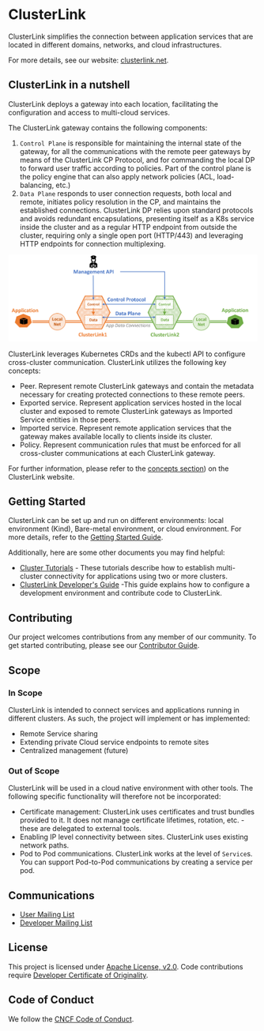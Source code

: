 # ClusterLink

ClusterLink simplifies the connection between application services that are
 located in different domains, networks, and cloud infrastructures.

For more details, see our website: [clusterlink.net](https://clusterlink.net/).

## ClusterLink in a nutshell

ClusterLink deploys a gateway into each location, facilitating the configuration and
 access to multi-cloud services.

The ClusterLink gateway contains the following components:

1. ```Control Plane``` is responsible for maintaining the internal state of the gateway,
 for all the communications with the remote peer gateways by means of the ClusterLink CP
 Protocol, and for commanding the local DP to forward user traffic according
 to policies.
 Part of the control plane is the policy engine that can also apply network policies
 (ACL, load-balancing, etc.)
1. ```Data Plane``` responds to user connection requests, both local and remote,
 initiates policy resolution in the CP, and maintains the established connections.
 ClusterLink DP relies upon standard protocols and avoids redundant encapsulations,
 presenting itself as a K8s service inside the cluster and as a regular HTTP endpoint
 from outside the cluster, requiring only a single open port (HTTP/443) and leveraging
 HTTP endpoints for connection multiplexing.

![alt text](./docs/figures/clusterlink.png)

ClusterLink leverages Kubernetes CRDs and the kubectl API to configure cross-cluster communication.
ClusterLink utilizes the following key concepts:

- Peer. Represent remote ClusterLink gateways and contain the metadata necessary for
 creating protected connections to these remote peers.
- Exported service. Represent application services hosted in the local cluster and
 exposed to remote ClusterLink gateways as Imported Service entities in those peers.
- Imported service. Represent remote application services that the gateway makes
 available locally to clients inside its cluster.
- Policy. Represent communication rules that must be enforced for all cross-cluster
 communications at each ClusterLink gateway.

For further information, please refer to the [concepts section](https://clusterlink.net/docs/main/concepts/)) on the ClusterLink website.

## Getting Started

ClusterLink can be set up and run on different environments: local environment (Kind),
 Bare-metal environment, or cloud environment. For more details, refer to the [Getting Started Guide]([docs/installation.md](https://clusterlink.net/docs/main/getting-started/users/)).

Additionally, here are some other documents you may find helpful:

- [Cluster Tutorials](https://clusterlink.net/docs/main/tutorials/) - These tutorials describe how to establish multi-cluster connectivity for applications using two or more clusters.
- [ClusterLink Developer's Guide](https://clusterlink.net/docs/main/getting-started/developers/) -This guide explains how to configure a development environment and contribute code to ClusterLink.

## Contributing

Our project welcomes contributions from any member of our community. To get
 started contributing, please see our [Contributor Guide](CONTRIBUTING.md).

## Scope

### In Scope

ClusterLink is intended to connect services and applications running in different clusters.
 As such, the project will implement or has implemented:

- Remote Service sharing
- Extending private Cloud service endpoints to remote sites
- Centralized management (future)

### Out of Scope

ClusterLink will be used in a cloud native environment with other
 tools. The following specific functionality will therefore not be incorporated:

- Certificate management: ClusterLink uses certificates and trust bundles provided to
 it. It does not manage certificate lifetimes, rotation, etc. - these are delegated to external tools.
- Enabling IP level connectivity between sites. ClusterLink uses existing network paths.
- Pod to Pod communications. ClusterLink works at the level of `Service`s. You can support Pod-to-Pod communications by creating a service per pod.

## Communications

<!-- Fill in the communications channels you actually use.  These should all be public
 channels anyone can join, and there should be several ways that users and contributors
 can reach project maintainers. If you have recurring/regular meetings, list those or a
 link to a publicly-readable calendar so that prospective contributors know when and
 where to engage with you. -->

- [User Mailing List](https://groups.google.com/g/clusterlink-users)
- [Developer Mailing List](https://groups.google.com/g/clusterlink-dev)
<!--
- Slack Channel:
- Public Meeting Schedule and Links:
- Social Media:
- Other Channel(s), If Any:
 -->

<!--
## Resources

[TODO: Add links to other helpful information (roadmap, docs, website, etc.)]
-->

## License

This project is licensed under [Apache License, v2.0](LICENSE).
 Code contributions require [Developer Certificate of Originality](CONTRIBUTING.md#developer-certificate-of-origin).

## Code of Conduct

We follow the [CNCF Code of Conduct](CODE_OF_CONDUCT.md).
